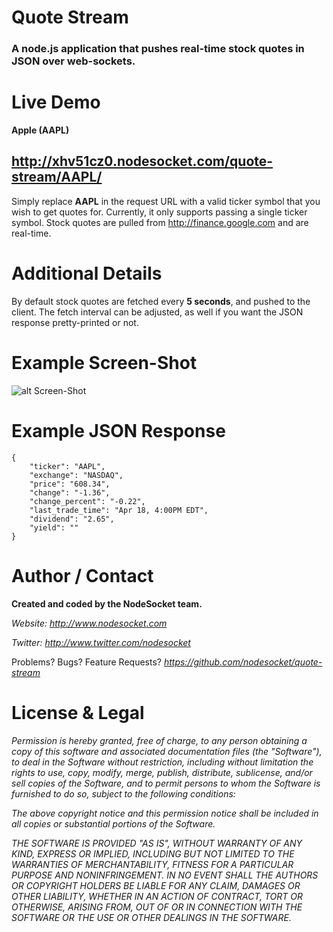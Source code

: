 Quote Stream
===========

### A node.js application that pushes real-time stock quotes in JSON over web-sockets.

Live Demo
========

**Apple (AAPL)**
## <http://xhv51cz0.nodesocket.com/quote-stream/AAPL/>

Simply replace **AAPL** in the request URL with a valid ticker symbol that you wish to get quotes for. Currently, it only supports passing a single ticker symbol. Stock quotes are pulled from <http://finance.google.com> and are real-time.

Additional Details
========

By default stock quotes are fetched every **5 seconds**, and pushed to the client. The fetch interval can be adjusted, as well if you want the JSON response pretty-printed or not.

Example Screen-Shot
========

![alt Screen-Shot](http://i.imgur.com/FgTAW.png "Screen-Shot")

Example JSON Response
========

    {
        "ticker": "AAPL",
        "exchange": "NASDAQ",
        "price": "608.34",
        "change": "-1.36",
        "change_percent": "-0.22",
        "last_trade_time": "Apr 18, 4:00PM EDT",
        "dividend": "2.65",
        "yield": ""
    }

Author / Contact
========

**Created and coded by the NodeSocket team.**

_Website: <http://www.nodesocket.com>_

_Twitter: <http://www.twitter.com/nodesocket>_

Problems? Bugs? Feature Requests? _<https://github.com/nodesocket/quote-stream>_

License & Legal
==============

*Permission is hereby granted, free of charge, to any person obtaining a copy of this software and associated documentation files (the "Software"), to deal in the Software without restriction, including without limitation the rights to use, copy, modify, merge, publish, distribute, sublicense, and/or sell copies of the Software, and to permit persons to whom the Software is furnished to do so, subject to the following conditions:*

*The above copyright notice and this permission notice shall be included in all copies or substantial portions of the Software.*

*THE SOFTWARE IS PROVIDED "AS IS", WITHOUT WARRANTY OF ANY KIND, EXPRESS OR IMPLIED, INCLUDING BUT NOT LIMITED TO THE WARRANTIES OF MERCHANTABILITY, FITNESS FOR A PARTICULAR PURPOSE AND NONINFRINGEMENT. IN NO EVENT SHALL THE AUTHORS OR COPYRIGHT HOLDERS BE LIABLE FOR ANY CLAIM, DAMAGES OR OTHER LIABILITY, WHETHER IN AN ACTION OF CONTRACT, TORT OR OTHERWISE, ARISING FROM, OUT OF OR IN CONNECTION WITH THE SOFTWARE OR THE USE OR OTHER DEALINGS IN THE SOFTWARE.*